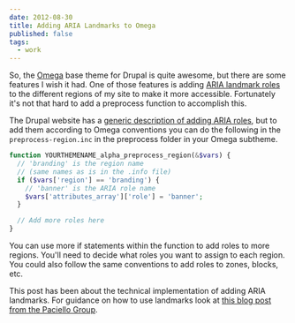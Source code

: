 ```yaml
---
date: 2012-08-30
title: Adding ARIA Landmarks to Omega
published: false
tags:
  - work
---
```


So, the [Omega](https://drupal.org/project/omega) base theme for Drupal is quite awesome, but there are some features I wish it had. One of those features is adding [ARIA landmark roles](https://www.w3.org/TR/wai-aria/roles) to the different regions of my site to make it more accessible. Fortunately it's not that hard to add a preprocess function to accomplish this.

The Drupal website has a [generic description of adding ARIA roles](https://drupal.org/node/1179668), but to add them according to Omega conventions you can do the following in the `preprocess-region.inc` in the preprocess folder in your Omega subtheme.

```php
function YOURTHEMENAME_alpha_preprocess_region(&$vars) {
  // 'branding' is the region name
  // (same names as is in the .info file)
  if ($vars['region'] == 'branding') {
    // 'banner' is the ARIA role name
    $vars['attributes_array']['role'] = 'banner';
  }

  // Add more roles here
}
```

You can use more if statements within the function to add roles to more regions. You'll need to decide what roles you want to assign to each region. You could also follow the same conventions to add roles to zones, blocks, etc.

This post has been about the technical implementation of adding ARIA landmarks. For guidance on how to use landmarks look at [this blog post from the Paciello Group](https://www.paciellogroup.com/blog/2013/02/using-wai-aria-landmarks-2013/).
